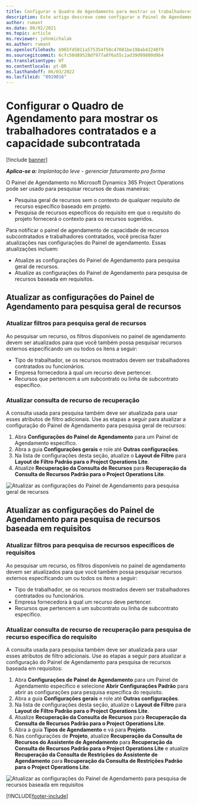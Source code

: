 ```yaml
---
title: Configurar o Quadro de Agendamento para mostrar os trabalhadores contratados e a capacidade subcontratada
description: Este artigo descreve como configurar o Painel de Agendamento no Microsoft Dynamics 365 Project Operations para mostrar a capacidade de recursos subcontratados ao preencher os requisitos de recursos do projeto.
author: rumant
ms.date: 08/02/2021
ms.topic: article
ms.reviewer: johnmichalak
ms.author: rumant
ms.openlocfilehash: b965fd5011a575354f50c47081be198ab43248f9
ms.sourcegitcommit: 6cfc50d89528df977a8f6a55c1ad39d99800d9b4
ms.translationtype: HT
ms.contentlocale: pt-BR
ms.lasthandoff: 06/03/2022
ms.locfileid: "8919816"
---
```

# <a name="configure-schedule-board-to-show-contract-workers-and-subcontracted-capacity"></a>Configurar o Quadro de Agendamento para mostrar os trabalhadores contratados e a capacidade subcontratada 

[!include [banner](../../includes/dataverse-preview.md)]

_**Aplica-se a:** Implantação leve - gerenciar faturamento pro forma_

O Painel de Agendamento no Microsoft Dynamics 365 Project Operations pode ser usado para pesquisar recursos de duas maneiras:

- Pesquisa geral de recursos sem o contexto de qualquer requisito de recurso específico baseado em projeto.
- Pesquisa de recursos específicos do requisito em que o requisito do projeto fornecerá o contexto para os recursos sugeridos.

Para notificar o painel de agendamento de capacidade de recursos subcontratados e trabalhadores contratados, você precisa fazer atualizações nas configurações do Painel de agendamento. Essas atualizações incluem: 
- Atualize as configurações do Painel de Agendamento para pesquisa geral de recursos.
- Atualize as configurações do Painel de Agendamento para pesquisa de recursos baseada em requisitos.

## <a name="update-schedule-board-settings-for-general-resource-search"></a>Atualizar as configurações do Painel de Agendamento para pesquisa geral de recursos
### <a name="update-filters-for-general-resource-search"></a>Atualizar filtros para pesquisa geral de recursos
Ao pesquisar um recurso, os filtros disponíveis no painel de agendamento devem ser atualizados para que você também possa pesquisar recursos externos especificando um ou todos os itens a seguir:
  - Tipo de trabalhador, se os recursos mostrados devem ser trabalhadores contratados ou funcionários.
  - Empresa fornecedora à qual um recurso deve pertencer.
  - Recursos que pertencem a um subcontrato ou linha de subcontrato específico.
    
### <a name="update-retrieve-resource-query"></a>Atualizar consulta de recurso de recuperação
A consulta usada para pesquisa também deve ser atualizada para usar esses atributos de filtro adicionais. Use as etapas a seguir para atualizar a configuração do Painel de Agendamento para pesquisa geral de recursos:  
1. Abra **Configurações do Painel de Agendamento** para um Painel de Agendamento específico.
2. Abra a guia **Configurações gerais** e role até **Outras configurações**.
3. Na lista de configurações desta seção, atualize o **Layout de Filtro** para **Layout de Filtro Padrão para o Project Operations Lite**.
4. Atualize **Recuperação da Consulta de Recursos** para **Recuperação da Consulta de Recursos Padrão para o Project Operations Lite**.

![Atualizar as configurações do Painel de Agendamento para pesquisa geral de recursos](../media/BoardSettings.png)  

## <a name="update-schedule-board-settings-for-requirementbased-resource-search"></a>Atualizar as configurações do Painel de Agendamento para pesquisa de recursos baseada em requisitos
### <a name="update-filters-for-requirement-specific-resource-search"></a>Atualizar filtros para pesquisa de recursos específicos de requisitos 
Ao pesquisar um recurso, os filtros disponíveis no painel de agendamento devem ser atualizados para que você também possa pesquisar recursos externos especificando um ou todos os itens a seguir:
 - Tipo de trabalhador, se os recursos mostrados devem ser trabalhadores contratados ou funcionários.
 - Empresa fornecedora à qual um recurso deve pertencer.
 - Recursos que pertencem a um subcontrato ou linha de subcontrato específico.

### <a name="update-retrieve-resource-query-for-requirement-specific-resource-search"></a>Atualizar consulta de recurso de recuperação para pesquisa de recurso específica do requisito 
A consulta usada para pesquisa também deve ser atualizada para usar esses atributos de filtro adicionais. Use as etapas a seguir para atualizar a configuração do Painel de Agendamento para pesquisa de recursos baseada em requisitos:

1. Abra **Configurações de Painel de Agendamento** para um Painel de Agendamento específico e selecione **Abrir Configurações Padrão** para abrir as configurações para pesquisa específica do requisito.
2. Abra a guia **Configurações gerais** e role até **Outras configurações**.
3. Na lista de configurações desta seção, atualize o **Layout de Filtro** para **Layout de Filtro Padrão para o Project Operations Lite**.
4. Atualize **Recuperação da Consulta de Recursos** para **Recuperação da Consulta de Recursos Padrão para o Project Operations Lite**.
5. Abra a guia **Tipos de Agendamento** e vá para **Projeto**.
6. Nas configurações de **Projeto**, atualize **Recuperação da Consulta de Recursos do Assistente de Agendamento** para **Recuperação da Consulta de Recursos Padrão para o Project Operations Lite** e atualize **Recuperação da Consulta de Restrições do Assistente de Agendamento** para **Recuperação da Consulta de Restrições Padrão para o Project Operations Lite**.

![Atualizar as configurações do Painel de Agendamento para pesquisa de recursos baseada em requisitos](../media/SASettings.png)  

[!INCLUDE[footer-include](../../includes/footer-banner.md)]
